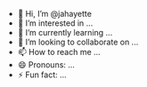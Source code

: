 - 👋 Hi, I’m @jahayette
- 👀 I’m interested in ...
- 🌱 I’m currently learning ...
- 💞️ I’m looking to collaborate on ...
- 📫 How to reach me ...
- 😄 Pronouns: ...
- ⚡ Fun fact: ...

<!---
jahayette/jahayette is a ✨ special ✨ repository because its `README.md` (this file) appears on your GitHub profile.
You can click the Preview link to take a look at your changes.
--->
